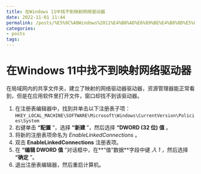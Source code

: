 ```yaml
---
title: 在Windows 11中找不到映射网络驱动器
date: 2022-11-01 11:44
permalink: /posts/%E5%9C%A8Windows%2011%E4%B8%AD%E6%89%BE%E4%B8%8D%E5%88%B0%E6%98%A0%E5%B0%84%E7%BD%91%E7%BB%9C%E9%A9%B1%E5%8A%A8%E5%99%A8
categories:
- posts
tags: 
---
```

# 在Windows 11中找不到映射网络驱动器

在局域网内的共享文件夹，建立了映射的网络驱动器驱动器，资源管理器能正常看到，但是在应用软件里打开文件，窗口却找不到该驱动器。

1. 在注册表编辑器中，找到并单击以下注册表子项：  
    `HKEY_LOCAL_MACHINE\SOFTWARE\Microsoft\Windows\CurrentVersion\Policies\System`
2. 右键单击  **“配置** ”，选择  **“新建** ”，然后选择  **“DWORD (32 位) 值** 。
3. 将新的注册表项命名为  *EnableLinkedConnections* 。
4. 双击 **EnableLinkedConnections** 注册表项。
5. 在 **“编辑 DWORD 值** ”对话框中，在**“值”数据**字段中键 *入 1* ，然后选择 **“确定** ”。
6. 退出注册表编辑器，然后重启计算机。

‍
